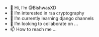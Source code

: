 - 👋 Hi, I’m @BishwasXD
- 👀 I’m interested in rsa cryptography
- 🌱 I’m currently learning django channels
- 💞️ I’m looking to collaborate on ...
- 📫 How to reach me ...

<!---
BishwasXD/BishwasXD is a ✨ special ✨ repository because its `README.md` (this file) appears on your GitHub profile.
You can click the Preview link to take a look at your changes.
--->
